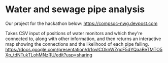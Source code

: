 # Water and sewage pipe analysis

Our project for the hackathon below:
https://compsoc-nwg.devpost.com

Takes CSV input of positions of water monitors and which they're connected to, along with other information, and then returns an interactive map showing the connections and the likelihood of each pipe failing.
https://docs.google.com/presentation/d/1ovlCOknWZqcF5dYQaaBeTMTO5Xp_tdNTukTLohMNzRU/edit?usp=sharing
